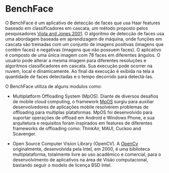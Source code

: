 # BenchFace

O BenchFace é um aplicativo de detecção de faces que usa Haar features baseado em classificadores em cascata,
um método proposto pelos pesquisadores [Viola and Jones 2001](https://ieeexplore.ieee.org/document/990517/).
O algoritmo de detecção de faces usa uma abordagem baseada em aprendizagem de máquina, onde funções em
cascata são treinadas com um conjunto de imagens positivas (imagens que contêm faces) e negativas (imagens
que não possuem faces). O aplicativo é composto de uma única imagem com 78 faces em diferentes ângulos.
O usuário pode alterar a mesma imagem para diferentes resoluções e algoritmos classificadores em cascata.
Sua execução pode ocorrer na nuvem, local e dinamicamente. Ao final da execução é exibida na tela a quantidade
de faces detectadas e o tempo decorrido para detectá-las.


O BenchFace utiliza de alguns modulos como:

* Multiplatform Offloading System (MpOS). Diante de diversos desafios de mobile cloud computing, o framework [MpOS](http://mpos.great.ufc.br/?page_id=21) surgiu para auxiliar desenvolvedores de aplicações mobile resolverem problemas de offloading para multiplas plataformas. MpOS foi desenvolvido para suportar operações de offload em Android e Windows Phone, e sua arquitetura e requisitos foram inspirados em features de diferentes frameworks de offloading como: ThinkAir, MAUI, Cuckoo and Scavenger.

* Open Source Computer Vision Library (OpenCV). A [OpenCv](https://opencv.org/) originalmente, desenvolvida pela Intel, em 2000, é uma biblioteca multiplataforma, totalmente livre ao uso acadêmico e comercial, para o desenvolvimento de aplicativos na área de Visão computacional, bastando seguir o modelo de licença BSD Intel.

